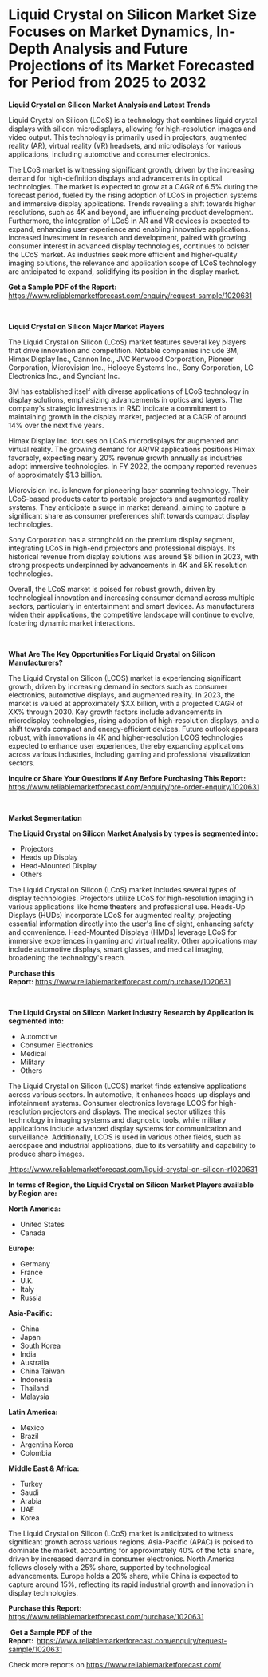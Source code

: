 <p><h1>Liquid Crystal on Silicon Market Size Focuses on Market Dynamics, In-Depth Analysis and Future Projections of its Market Forecasted for Period from 2025 to 2032</h1></p><p><strong>Liquid Crystal on Silicon Market Analysis and Latest Trends</strong></p>
<p><p>Liquid Crystal on Silicon (LCoS) is a technology that combines liquid crystal displays with silicon microdisplays, allowing for high-resolution images and video output. This technology is primarily used in projectors, augmented reality (AR), virtual reality (VR) headsets, and microdisplays for various applications, including automotive and consumer electronics.</p><p>The LCoS market is witnessing significant growth, driven by the increasing demand for high-definition displays and advancements in optical technologies. The market is expected to grow at a CAGR of 6.5% during the forecast period, fueled by the rising adoption of LCoS in projection systems and immersive display applications. Trends revealing a shift towards higher resolutions, such as 4K and beyond, are influencing product development. Furthermore, the integration of LCoS in AR and VR devices is expected to expand, enhancing user experience and enabling innovative applications. Increased investment in research and development, paired with growing consumer interest in advanced display technologies, continues to bolster the LCoS market. As industries seek more efficient and higher-quality imaging solutions, the relevance and application scope of LCoS technology are anticipated to expand, solidifying its position in the display market.</p></p>
<p><strong>Get a Sample PDF of the Report:&nbsp;</strong> <a href="https://www.reliablemarketforecast.com/enquiry/request-sample/1020631?utm_campaign=1840&utm_medium=2&utm_source=Github&utm_content=ia&utm_term=30012025&utm_id=liquid-crystal-on-silicon">https://www.reliablemarketforecast.com/enquiry/request-sample/1020631</a></p>
<p>&nbsp;</p>
<p><strong>Liquid Crystal on Silicon Major Market Players</strong></p>
<p><p>The Liquid Crystal on Silicon (LCoS) market features several key players that drive innovation and competition. Notable companies include 3M, Himax Display Inc., Cannon Inc., JVC Kenwood Corporation, Pioneer Corporation, Microvision Inc., Holoeye Systems Inc., Sony Corporation, LG Electronics Inc., and Syndiant Inc. </p><p>3M has established itself with diverse applications of LCoS technology in display solutions, emphasizing advancements in optics and layers. The company's strategic investments in R&D indicate a commitment to maintaining growth in the display market, projected at a CAGR of around 14% over the next five years.</p><p>Himax Display Inc. focuses on LCoS microdisplays for augmented and virtual reality. The growing demand for AR/VR applications positions Himax favorably, expecting nearly 20% revenue growth annually as industries adopt immersive technologies. In FY 2022, the company reported revenues of approximately $1.3 billion.</p><p>Microvision Inc. is known for pioneering laser scanning technology. Their LCoS-based products cater to portable projectors and augmented reality systems. They anticipate a surge in market demand, aiming to capture a significant share as consumer preferences shift towards compact display technologies.</p><p>Sony Corporation has a stronghold on the premium display segment, integrating LCoS in high-end projectors and professional displays. Its historical revenue from display solutions was around $8 billion in 2023, with strong prospects underpinned by advancements in 4K and 8K resolution technologies.</p><p>Overall, the LCoS market is poised for robust growth, driven by technological innovation and increasing consumer demand across multiple sectors, particularly in entertainment and smart devices. As manufacturers widen their applications, the competitive landscape will continue to evolve, fostering dynamic market interactions.</p></p>
<p>&nbsp;</p>
<p><strong>What Are The Key Opportunities For Liquid Crystal on Silicon Manufacturers?</strong></p>
<p><p>The Liquid Crystal on Silicon (LCOS) market is experiencing significant growth, driven by increasing demand in sectors such as consumer electronics, automotive displays, and augmented reality. In 2023, the market is valued at approximately $XX billion, with a projected CAGR of XX% through 2030. Key growth factors include advancements in microdisplay technologies, rising adoption of high-resolution displays, and a shift towards compact and energy-efficient devices. Future outlook appears robust, with innovations in 4K and higher-resolution LCOS technologies expected to enhance user experiences, thereby expanding applications across various industries, including gaming and professional visualization sectors.</p></p>
<p><strong>Inquire or Share Your Questions If Any Before Purchasing This Report:</strong> <a href="https://www.reliablemarketforecast.com/enquiry/pre-order-enquiry/1020631?utm_campaign=1840&utm_medium=2&utm_source=Github&utm_content=ia&utm_term=30012025&utm_id=liquid-crystal-on-silicon">https://www.reliablemarketforecast.com/enquiry/pre-order-enquiry/1020631</a></p>
<p>&nbsp;</p>
<p><strong>Market Segmentation</strong></p>
<p><strong>The Liquid Crystal on Silicon Market Analysis by types is segmented into:</strong></p>
<p><ul><li>Projectors</li><li>Heads up Display</li><li>Head-Mounted Display</li><li>Others</li></ul></p>
<p><p>The Liquid Crystal on Silicon (LCoS) market includes several types of display technologies. Projectors utilize LCoS for high-resolution imaging in various applications like home theaters and professional use. Heads-Up Displays (HUDs) incorporate LCoS for augmented reality, projecting essential information directly into the user's line of sight, enhancing safety and convenience. Head-Mounted Displays (HMDs) leverage LCoS for immersive experiences in gaming and virtual reality. Other applications may include automotive displays, smart glasses, and medical imaging, broadening the technology's reach.</p></p>
<p><strong>Purchase this Report:&nbsp;</strong><a href="https://www.reliablemarketforecast.com/purchase/1020631?utm_campaign=1840&utm_medium=2&utm_source=Github&utm_content=ia&utm_term=30012025&utm_id=liquid-crystal-on-silicon">https://www.reliablemarketforecast.com/purchase/1020631</a></p>
<p>&nbsp;</p>
<p><strong>The Liquid Crystal on Silicon Market Industry Research by Application is segmented into:</strong></p>
<p><ul><li>Automotive</li><li>Consumer Electronics</li><li>Medical</li><li>Military</li><li>Others</li></ul></p>
<p><p>The Liquid Crystal on Silicon (LCOS) market finds extensive applications across various sectors. In automotive, it enhances heads-up displays and infotainment systems. Consumer electronics leverage LCOS for high-resolution projectors and displays. The medical sector utilizes this technology in imaging systems and diagnostic tools, while military applications include advanced display systems for communication and surveillance. Additionally, LCOS is used in various other fields, such as aerospace and industrial applications, due to its versatility and capability to produce sharp images.</p></p>
<p><a href="https://www.reliablemarketforecast.com/liquid-crystal-on-silicon-r1020631?utm_campaign=1840&utm_medium=2&utm_source=Github&utm_content=ia&utm_term=30012025&utm_id=liquid-crystal-on-silicon">&nbsp;https://www.reliablemarketforecast.com/liquid-crystal-on-silicon-r1020631</a></p>
<p><strong>In terms of Region, the Liquid Crystal on Silicon Market Players available by Region are:</strong></p>
<p>
    <p> <strong> North America: </strong>
        <ul>
            <li>United States</li>
            <li>Canada</li>
        </ul>
        </p> 
    <p> <strong> Europe: </strong>
        <ul>
            <li>Germany</li>
            <li>France</li>
            <li>U.K.</li>
            <li>Italy</li>
            <li>Russia</li>
        </ul>
        </p> 
    <p> <strong> Asia-Pacific: </strong>
        <ul>
            <li>China</li>
            <li>Japan</li>
            <li>South Korea</li>
            <li>India</li>
            <li>Australia</li>
            <li>China Taiwan</li>
            <li>Indonesia</li>
            <li>Thailand</li>
            <li>Malaysia</li>
        </ul>
        </p> 
    <p> <strong> Latin America: </strong>
        <ul>
            <li>Mexico</li>
            <li>Brazil</li>
            <li>Argentina Korea</li>
            <li>Colombia</li>
        </ul>
        </p> 
    <p> <strong> Middle East & Africa: </strong>
        <ul>
            <li>Turkey</li>
            <li>Saudi</li>
            <li>Arabia</li>
            <li>UAE</li>
            <li>Korea</li>
        </ul>
    </p>
    </p>
<p><p>The Liquid Crystal on Silicon (LCoS) market is anticipated to witness significant growth across various regions. Asia-Pacific (APAC) is poised to dominate the market, accounting for approximately 40% of the total share, driven by increased demand in consumer electronics. North America follows closely with a 25% share, supported by technological advancements. Europe holds a 20% share, while China is expected to capture around 15%, reflecting its rapid industrial growth and innovation in display technologies.</p></p>
<p><strong>Purchase this Report: </strong><a href="https://www.reliablemarketforecast.com/purchase/1020631?utm_campaign=1840&utm_medium=2&utm_source=Github&utm_content=ia&utm_term=30012025&utm_id=liquid-crystal-on-silicon">https://www.reliablemarketforecast.com/purchase/1020631</a></p>
<p>&nbsp;<strong>Get a Sample PDF of the Report:&nbsp;&nbsp;</strong><a href="https://www.reliablemarketforecast.com/enquiry/request-sample/1020631?utm_campaign=1840&utm_medium=2&utm_source=Github&utm_content=ia&utm_term=30012025&utm_id=liquid-crystal-on-silicon">https://www.reliablemarketforecast.com/enquiry/request-sample/1020631</a></p>
<p><strong></strong></p>
<p>Check more reports on <a href="https://www.reliablemarketforecast.com/?utm_campaign=1840&utm_medium=2&utm_source=Github&utm_content=ia&utm_term=30012025&utm_id=liquid-crystal-on-silicon">https://www.reliablemarketforecast.com/</a></p>